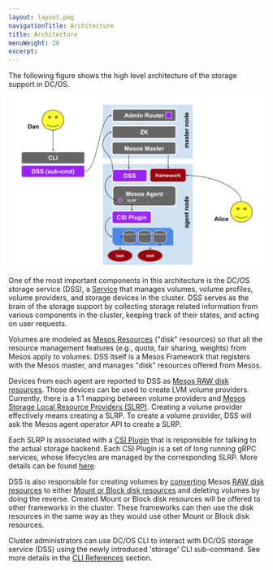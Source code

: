 ```yaml
---
layout: layout.pug
navigationTitle: Architecture
title: Architecture
menuWeight: 20
excerpt:
---
```


The following figure shows the high level architecture of the storage support in DC/OS.

![Storage support in DC/OS](../img/dcos-storage-architecture.png)

One of the most important components in this architecture is the DC/OS storage service (DSS), a [Service](/latest/overview/concepts/#system-service) that manages volumes, volume profiles, volume providers, and storage devices in the cluster.
DSS serves as the brain of the storage support by collecting storage related information from various components in the cluster, keeping track of their states, and acting on user requests.

Volumes are modeled as [Mesos Resources](http://mesos.apache.org/documentation/latest/attributes-resources/#resources/) ("disk" resources) so that all the resource management features (e.g., quota, fair sharing, weights) from Mesos apply to volumes.
DSS itself is a Mesos Framework that registers with the Mesos master, and manages "disk" resources offered from Mesos.

Devices from each agent are reported to DSS as [Mesos RAW disk resources](http://mesos.apache.org/documentation/latest/csi/#new-disk-source-types/).
Those devices can be used to create LVM volume providers.
Currently, there is a 1:1 mapping between volume providers and [Mesos Storage Local Resource Providers (SLRP)](http://mesos.apache.org/documentation/latest/csi/#storage-local-resource-provider/).
Creating a volume provider effectively means creating a SLRP.
To create a volume provider, DSS will ask the Mesos agent operator API to create a SLRP.

Each SLRP is associated with a [CSI Plugin](http://mesos.apache.org/documentation/latest/csi/#slrp-configuration/) that is responsible for talking to the actual storage backend.
Each CSI Plugin is a set of long running gRPC services, whose lifecycles are managed by the corresponding SLRP.
More details can be found [here](http://mesos.apache.org/documentation/latest/csi/#standalone-containers-for-csi-plugins/).

DSS is also responsible for creating volumes by [converting](http://mesos.apache.org/documentation/latest/csi/#new-offer-operations-for-disk-resources/) Mesos [RAW disk resources](http://mesos.apache.org/documentation/latest/csi/#new-disk-source-types/) to either [Mount or Block disk resources](http://mesos.apache.org/documentation/latest/csi/#new-disk-source-types/) and deleting volumes by doing the reverse.
Created Mount or Block disk resources will be offered to other frameworks in the cluster.
These frameworks can then use the disk resources in the same way as they would use other Mount or Block disk resources.

Cluster administrators can use DC/OS CLI to interact with DC/OS storage service (DSS) using the newly introduced 'storage' CLI sub-command.
See more details in the [CLI References](../cli-references/) section.
